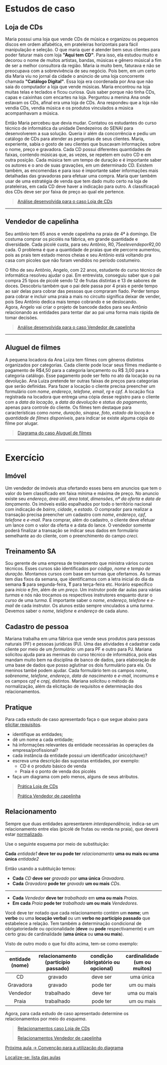 # Estudos de caso

## Loja de CDs

Maria possui uma loja que vende CDs de música e organizou os pequenos discos em ordem alfabética, em prateleiras horizontais para fácil manipulação e seleção. O que maria quer é atender bem seus clientes para poder faturar mais com loja **"Aqui tem CD"**. Para isso, ela estudou muito e decorou o nome de muitos artistas, bandas, músicas e gênero músical a fim de ser a melhor consultora da região. Maria ia muito bem, faturava e não se preocupava com a sobrevivência de seu negócio. Pois bem, em um certo dia Maria viu no jornal da cidade o anúncio de uma loja concorrente chamada **"Catálogo Digital"**. Essa loja era coordenada por Ana que não saia do computador a loja que vende músicas. Maria encontrou na loja muitas telas e teclados e ficou curiosa. Quis saber porque não tinha CDs, capas e caixinhas com encartes na loja. Perguntou a menina Ana onde estavam os CDs, afinal era uma loja de CDs. Ana respondeu que a loja não vendia CDs, vendia música e os produtos vinculados a música acompanhavam a música.

Então Maria percebeu que devia mudar. Contatou os estudantes do curso técnico de informática da unidade Dendezeiros do SENAI para desenvolverem a sua solução. Queria ir além da concorrência e pediu um catálogo de CDs para atender as perguntas de seus clientes. Maria, experiente, sabia o gosto de seu clientes que buscavam informações sobre o nome, preço e gravadora. Cada CD possui diferentes quantidades de faixas, contendo músicas que, as vezes, se repetem em outro CD e em outra posição. Cada música tem um tempo de duração e é importante saber os autores e o ano de suas gravações, em um determinado CD. Existem também, as encomendas e para isso é importante saber informações mais detalhadas das gravadoras para efetuar uma compra. Maria quer também usar de uma estratégia de venda que tem dado muito certo na loja de prateleiras, em cada CD deve haver a indicação para outro. A classificaçaõ dos CDs deve ser por faixa de preço ao qual ele pertence.

> [Análise desenvolvida para o caso Loja de CDs](https://github.com/tmenegaz/db_dendezeiros/blob/master/assunto/respCaso1.md#caso-loja-de-cds)


---

## Vendedor de capelinha

Seu antônio tem 65 anos e vende capelinha na praia de 4ª à domingo. Ele costuma comprar os picolés na fábrica, em grande quantidade e diversidade. Cada picolé custa, para seu Antônio, R$0,75 e ele vende por R$2,00 cada. O problema é que a quantidade de praias que ele percorre aumentou, pois as prais tem estado menos cheias e seu Antônio está voltando pra casa com picoles que não foram vendidos no período costumeiro.

O filho de seu Antônio, Angelo, com 22 anos, estudante do curso técnico de informática resolveu ajudar o pai. Em entrevista, conseguiu saber que o pai compra 25 tipos de picolé sendo 12 de frutas distintas e 13 de sabores de doces. Descobriu também que o pai dele passa por 4 prais e perde tempo ao sair delas para cobrar das pessoas que compraram fiado. Perder tempo para cobrar e incluir uma praia a mais no circuito significa deixar de vender, pois Seu Antônio dedica mais tempo cobrando e se deslocando.  
Agora, Angelo vai criar o projeto de bancode dados para seu Antônio relacionando as entidades para tentar dar ao pai uma forma mais rápida de tomar decisões.

> [Análise desenvolvida para o caso Vendedor de capelinha](https://github.com/tmenegaz/db_dendezeiros/blob/master/assunto/respCaso2.md#caso-vendedor-de-capelinha)


---

## Aluguel de filmes

A pequena locadora da Ana Luiza tem filmes com gêneros distintos organizados por categorias. Cada cliente pode locar seus filmes mediante o pagamento de R$4,50 para a categoria lançamento ou R\$ 3,00 para a categoria catálogo. Esse pagamento pode ser feito no ato da locação ou na devolução. Ana Luiza pretende ter outras faixas de preços para categorias que serão definidas. Para fazer a locação o cliente precisa preencher um formulário com *nome*, *endereço*, *telefone*, *email*, *rg* e *cpf*. A locação fica registrada na locadora que entrega uma cópia desse registro para o cliente com a *data da locação*, a *data da devolução* e *status do pagamento*, apenas para controle do cliente. Os filmes tem destaque para características como *nome*, *duração*, *sinopse*, *foto*, *estado da locação* e *quantidade de filmes disponíveis*, para indicar se existe alguma cópia do filme por alugar.

> [Diagrama do caso Aluguel de filmes](https://github.com/tmenegaz/db_dendezeiros/blob/master/assunto/respCaso3.md#caso-aluguel-de-filmes)

---
# Exercício

## Imóvel

Um vendedor de imóveis atua ofertando esses bens em anuncios que tem  o valor do bem classificado em faixa mínima e máxima de preço. No anuncio existe seu *endereço*, *área útil*, *área total*, *dimensões*, *nº da oferta* e *data de lançamento*. Os imóveis estão espalhados por todo o território nacional com indicação de *bairro*, *cidade*, e *estado*. O comprador para  realizar a transação precisa preencher um cadastro com *nome*, *endereço*, *cpf*, *telefone* e *e-mail*. Para comprar, além do cadastro, o cliente deve efetuar um lance com o valor da oferta e a data do lance. O vendedor somente poderá finalizar a transação se indicar seus dados em formulário semelhante ao do cliente, com o preenchimento do campo *creci*.

## Treinamento SA

Sou gerente de uma empresa de treinamento que ministra vários cursos técnicos. Esses cursos são identificados por *código*, *nome* e *tempo de duração*. Montamos cursos com base em turmas que ofertamos. As turmas tem dias fixos da semana, que identificamos com a letra inicial do dia da semana **S** para segunda-feira, **T** para terça-feira etc. Horário específico para *início* e *fim*, além de um *preço*. Um instrutor pode dar aulas para várias *turmas* e nós não trocamos os respectivos instrutores enquanto durar o *curso* de uma *turma*.
É importante saber o *nome*, *endereço*, *telefone* e *e-mail* de cada instrutor. Os alunos estão sempre vinculados a uma *turma*. Devemos saber o *nome*, *telefone* e *endereço* de cada aluno.

## Cadastro de pessoa

Mariana trabalha em uma fábrica que vende seus produtos para pessoas naturais (PF) e pessoas jurídicas (PJ). Uma das atividades é cadastrar cada cliente por meio de um *formulário*: um para PF e outro para PJ. Mariana solicitou ajuda para as meninas do curso técnico de informática, pois elas mandam muito bem na disciplina de banco de dados, para elaboração de uma base de dados que posso aglutinar os dois furmulário para ela. Os meninos també podem ajudar. Cada formulário tem os campos *nome*, *sobrenome*, *telefone*, *endereço*, *data de nascimento* e *e-mail*, incomums e os campos *cpf* e *cnpj*, distintos. Mariana solicitou o método da normalização, além da elicitação de requisitos e determinação dos relacionamentos.

## Pratique


Para cada estudo de caso apresentado faça o que segue abaixo para [elicitar requisitos](https://github.com/tmenegaz/db_dendezeiros/blob/master/assunto/ansRequisitos.md#análise-de-requisitos).

- identifique as entidades;
- dê um nome a cada entidade;
- há informações relevantes da entidade necessárias às operações da empresa/profissional?
- cada instância da entidade possui um identificador único(chave)?
- escreva uma descrição das supostas entidades, por exemplo:
    - CD é o produto básico de venda
    - Praia é o ponto de venda dos picolés
- faça um diagrama com pelo menos, alguns de seus atributos.

> [Prática Loja de CDs](https://github.com/tmenegaz/db_dendezeiros/blob/master/assunto/respCaso1.md#prática)
>
> [Prática Vendedor de capelinha](https://github.com/tmenegaz/db_dendezeiros/blob/master/assunto/respCaso2.md#prática)

## Relacionamento

Sempre que duas entidades apresentarem *interdependência*, indica-se um relacionamento entre elas (picolé de frutas ou venda na praia), que deverá estar [normalizado](https://github.com/tmenegaz/db_dendezeiros/blob/master/assunto/formas_normais.md#normalização).

Use o seguinte esquema por meio de substituição:

**Cada** *entidade1* **deve ter ou pode ter** *relacionamento* **uma ou mais ou uma única** *entidade2*

Então usando a subtituição temos:

- **Cada** *CD* **deve ser** *gravado* por **uma única** *Gravadora*.
- **Cada** *Gravadora* **pode ter** *gravado* **um ou mais** *CDs*.

---

- **Cada** *Vendedor* **deve ter** *trabalhado* em **uma ou mais** *Praias*.
- **Em cada** *Praia* **pode ter** *trabalhado* **um ou mais** *Vendedores*.

Você deve ter notado que cada relacionamento contém um **nome**; um **verbo** ou uma **locução verbal** ou um **verbo no particípio passado** que estabelece a relação. Tem também a determinação condicional de obrigatoriedade ou opcionalidade (**deve** ou **pode** respectivamente) e um certo grau de cardinalidade (**uma única** ou **uma ou mais**).

Visto de outro modo o que foi dito acima, tem-se como exemplo:

|entidade</br>(nome)|relacionamento</br>(particípio passado)|condição</br>(obrigatório ou opcional)|cardinalidade</br>(um ou muitos)|
|:------:|:------------:|:------:|:----------:|
|CD|gravado|deve ser|uma única|
|Gravadora|gravado|pode ter|um ou mais|
|Vendedor|trabalhado|deve ter|uma ou mais|
|Praia|trabalhado|pode ter|um ou mais|

Agora, para cada estudo de caso apresentado determine os relacionamentos por meio do *esquema*.

> [Relacionamentos caso Loja de CDs](https://github.com/tmenegaz/db_dendezeiros/blob/master/assunto/respCaso1.md#relacionamento)
>
> [Relacionamentos Vendedor de capelinha](https://github.com/tmenegaz/db_dendezeiros/blob/master/assunto/respCaso2.md#relacionamento)

[Próxima aula -> Convenção para a utilização do diagrama](https://github.com/tmenegaz/db_dendezeiros/blob/master/assunto/convencaoParaDiagrama.md#convenção-para-a-utilização-do-diagrama)
  
[Localize-se: lista das aulas](https://github.com/tmenegaz/db_dendezeiros/blob/master/assunto/lista.md#lista-de-aulas)